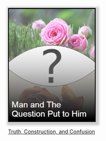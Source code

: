 <a href="man_and_his_question.md">
<img src="img/man_and_quest_front.png" style="border: 2px black solid; box-shadow: 3px 3px 5px 6px #ccc;" width="230" height="300"/>
</a>


[Truth, Construction, and Confusion](truth_construction_confusion.md)